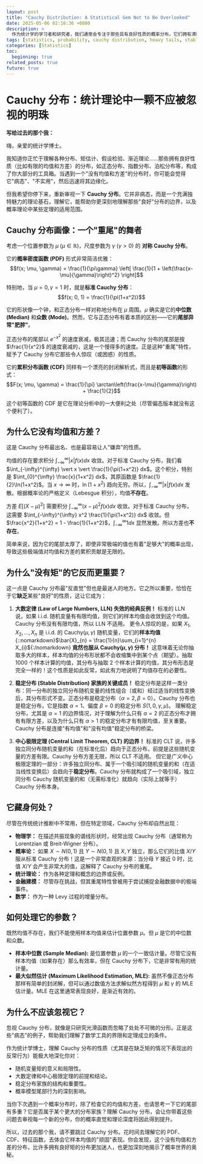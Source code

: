 ```yaml
---
layout: post
title: "Cauchy Distribution: A Statistical Gem Not to Be Overlooked"
date: 2025-05-06 02:18:36 +0800
description: >
  作为统计学的学习者和研究者，我们通常会专注于那些具有良好性质的概率分布，它们拥有清晰定义的均值和方差，完美契合我们常用的统计工具和强大定理。正是在这种对"良好分布"的偏爱下，我曾错误地将 Cauchy 分布——这个以"没有定义的均值和方差"而著称的分布——视为一个仅用于理论反例、缺乏实际价值的病态存在，并因此对其独特而深刻的理论意义有所忽视。如今我意识到，这种忽视是一个巨大的遗憾。Cauchy 分布并非病态，而是概率理论结构中一个至关重要的边界案例，它的缺乏矩特性恰恰深刻地揭示了概率分布尾部行为的极端影响，是理解大数定律、中心极限定理以及整个稳定分布家族的关键。这篇文档，正是写给过去的那个我，以及所有可能因此而低估 Cauchy 分布价值的同行，旨在拨开其表象，展现这个没有均值和方差的对称分布在统计理论中所蕴含的独特魅力和不应被忽视的重要性。
tags: [statistics, probability, cauchy distribution, heavy tails, stable distribution, law of large numbers, central limit theorem]
categories: [Statistics]
toc:
  beginning: true
related_posts: true
future: true
---
```


# Cauchy 分布：统计理论中一颗不应被忽视的明珠

**写给过去的那个我：**

嗨，亲爱的统计学博士。

我知道你正忙于理解各种分布、矩估计、假设检验、渐近理论……那些拥有良好性质（比如有限的均值和方差）的分布，如正态分布、指数分布、泊松分布等，构成了你大部分的工具箱。当遇到一个"没有均值和方差"的分布时，你可能会觉得它"病态"、"不实用"，然后迅速将其边缘化。

但我希望你停下来，重新审视一下 **Cauchy 分布**。它并非病态，而是一个充满独特魅力的理论基石，理解它，能帮助你更深刻地理解那些"良好"分布的边界，以及概率理论中某些定理的适用范围。

## Cauchy 分布画像：一个"重尾"的舞者

考虑一个位置参数为 $\mu$ ($\mu \in \mathbb{R}$)，尺度参数为 $\gamma$ ($\gamma > 0$) 的 **对称 Cauchy 分布**。

它的**概率密度函数 (PDF)** 形式非常简洁优雅：
$$f(x; \mu, \gamma) = \frac{1}{\pi\gamma} \left[ \frac{1}{1 + \left(\frac{x-\mu}{\gamma}\right)^2} \right]$$

特别地，当 $\mu = 0, \gamma = 1$ 时，就是**标准 Cauchy 分布**：
$$f(x; 0, 1) = \frac{1}{\pi(1+x^2)}$$

它的形状像一个钟，和正态分布一样对称地分布在 $\mu$ 周围。$\mu$ 确实是它的**中位数 (Median)** 和**众数 (Mode)**。然而，它与正态分布有着本质的区别——它的**尾部异常"肥胖"**。

正态分布的尾部以 $e^{-x^2}$ 的速度衰减，极其迅速；而 Cauchy 分布的尾部是按 $\frac{1}{x^2}$ 的速度衰减的，这是一个慢得多的速度。正是这种"重尾"特性，赋予了 Cauchy 分布它那些令人惊叹（或困惑）的性质。

它的**累积分布函数 (CDF)** 同样有一个漂亮的封闭解析式，而且是**初等函数**的形式：
$$F(x; \mu, \gamma) = \frac{1}{\pi} \arctan\left(\frac{x-\mu}{\gamma}\right) + \frac{1}{2}$$

这个初等函数的 CDF 是它在理论分析中的一大便利之处（尽管偏态版本就没有这个便利了）。

## 为什么它没有均值和方差？

这是 Cauchy 分布最出名、也是最容易让人"嫌弃"的性质。

均值的存在要求积分 $\int_{-\infty}^{\infty} \vert x \vert f(x) dx$ 收敛。对于标准 Cauchy 分布，我们看 $\int_{-\infty}^{\infty} \vert x \vert \frac{1}{\pi(1+x^2)} dx$。这个积分，特别是 $\int_{0}^{\infty} \frac{x}{1+x^2} dx$，其原函数是 $\frac{1}{2}\ln(1+x^2)$。当 $x \to \infty$ 时，$\ln(1+x^2)$ 趋向无穷。所以，$\int_{-\infty}^{\infty} \vert x \vert f(x) dx$ 发散。根据概率论的严格定义（Lebesgue 积分），均值**不存在**。

方差 $E[(X-\mu)^2]$ 需要积分 $\int_{-\infty}^{\infty} (x-\mu)^2 f(x) dx$ 收敛。对于标准 Cauchy 分布，这需要 $\int_{-\infty}^{\infty} x^2 \frac{1}{\pi(1+x^2)} dx$ 收敛。但 $\frac{x^2}{1+x^2} = 1 - \frac{1}{1+x^2}$，$\int_{-\infty}^{\infty} 1 dx$ 显然发散。所以方差也**不存在**。

简单来说，因为它的尾部太厚了，即使非常极端的值也有着"足够大"的概率出现，导致这些极端值对均值和方差的累积贡献是无限的。

## 为什么"没有矩"的它反而更重要？

这一点是 Cauchy 分布最"反直觉"但也是最迷人的地方。它之所以重要，恰恰在于它**缺乏**某些"良好"的性质，这让它成为：

1.  **大数定律 (Law of Large Numbers, LLN) 失效的经典反例！**
    标准的 LLN 说，如果 i.i.d. 随机变量有有限均值，则它们的样本均值会收敛到这个均值。Cauchy 分布没有有限均值，所以 LLN 不适用。
    更令人惊叹的是，如果 $X_1, X_2, \dots, X_n$ 是 i.i.d. 的 Cauchy$(\mu, \gamma)$ 随机变量，它们的**样本均值** {::nomarkdown}$\bar{X}_{n} = \frac{1}{n}\sum_{i=1}^{n} X_{i}${:/nomarkdown} **竟然也服从 Cauchy$(\mu, \gamma)$ 分布！**
    这意味着无论你抽取多大的样本，样本均值的分布形状都不会收缩集中到某个点（期望）。抽取 1000 个样本计算的均值，其分布与抽取 2 个样本计算的均值，其分布形态是完全一样的！这个性质是如此反常，如此有力地说明了均值存在的必要性。

2.  **稳定分布 (Stable Distribution) 家族的关键成员！**
    稳定分布是这样一类分布：同一分布的独立同分布随机变量的线性组合（或和）经过适当的线性变换后，其分布形式不变。正态分布是稳定分布（$\alpha=2, \beta=0$）。Cauchy 分布也是稳定分布，它是指数 $\alpha=1$、偏度 $\beta=0$ 的稳定分布 $S(1, 0, \gamma, \mu)$。
    理解稳定分布，尤其是 $\alpha=1$ 的边界情况，对于理解为什么只有 $\alpha=2$ 的正态分布才拥有有限方差，以及为什么只有 $\alpha > 1$ 的稳定分布才有有限均值，至关重要。Cauchy 分布是连接"有均值"和"没有均值"稳定分布的桥梁。

3.  **中心极限定理 (Central Limit Theorem, CLT) 的边界！**
    标准的 CLT 说，许多独立同分布随机变量的和（在标准化后）趋向于正态分布，前提是这些随机变量的方差有限。Cauchy 分布方差无限，所以 CLT 不适用。
    但它是广义中心极限定理的一部分：许多独立同分布、属于一个吸引域的随机变量的和（在适当线性变换后）会趋向于**稳定分布**。Cauchy 分布就构成了一个吸引域，独立同分布 Cauchy 随机变量的和（无需标准化）就趋向（实际上就等于）Cauchy 分布本身。

## 它藏身何处？

尽管在传统统计推断中不常用，但在特定领域，Cauchy 分布却自然出现：

- **物理学：** 在描述共振现象的谱线形状时，经常出现 Cauchy 分布（通常称为 Lorentzian 或 Breit-Wigner 分布）。
- **概率论：** 如果 $X \sim N(0, 1)$ 且 $Y \sim N(0, 1)$ 且 $X, Y$ 独立，那么它们的比值 $X/Y$ 服从标准 Cauchy 分布！这是一个非常直观的来源：当分母 $Y$ 接近 0 时，比值 $X/Y$ 会产生非常大的值，这解释了 Cauchy 分布的重尾。
- **统计理论：** 作为各种定理和概念的边界或反例。
- **金融建模：** 尽管存在挑战，但其重尾特性曾被用于尝试捕捉金融数据中的极端事件。
- **数学：** 作为一种 Levy 过程的增量分布。

## 如何处理它的参数？

既然均值不存在，我们不能使用样本均值来估计位置参数 $\mu$。但 $\mu$ 是它的中位数和众数。

- **样本中位数 (Sample Median):** 是位置参数 $\mu$ 的一个一致估计量。尽管它没有样本均值（如果存在）那么有效率，但在 Cauchy 分布下，它是非常有用的统计量。
- **最大似然估计 (Maximum Likelihood Estimation, MLE):** 虽然不像正态分布那样有简单的封闭解，但可以通过数值方法求解似然方程得到 $\mu$ 和 $\gamma$ 的 MLE 估计量。MLE 在这里通常表现良好，是渐近有效的。

## 为什么不应该忽视它？

忽视 Cauchy 分布，就像是只研究光滑函数而忽略了处处不可微的分形。正是这些"病态"的例子，帮助我们理解了数学工具的界限和定理成立的条件。

作为统计学博士，理解 Cauchy 分布的性质（尤其是在缺乏矩的情况下表现出的反常行为）能极大地深化你对：

- 随机变量矩的意义和局限性。
- 大数定律和中心极限定理的前提和结论。
- 稳定分布家族的结构和重要性。
- 概率模型尾部行为的深刻影响。

当你下次遇到一个概率分布时，除了检查它的均值和方差，也请思考一下它的尾部有多重？它是否属于某个更大的分布家族？理解 Cauchy 分布，会让你带着这些问题去审视每一个新的分布，你的概率直觉和理论深度将因此得到提升。

所以，过去的那个我，请不要跳过 Cauchy 分布。花时间去理解它的 PDF、CDF、特征函数，去体会它样本均值的"顽固"表现。你会发现，这个没有均值和方差的分布，比许多拥有良好矩的分布更加迷人，也更加深刻地揭示了概率世界的奥秘。

